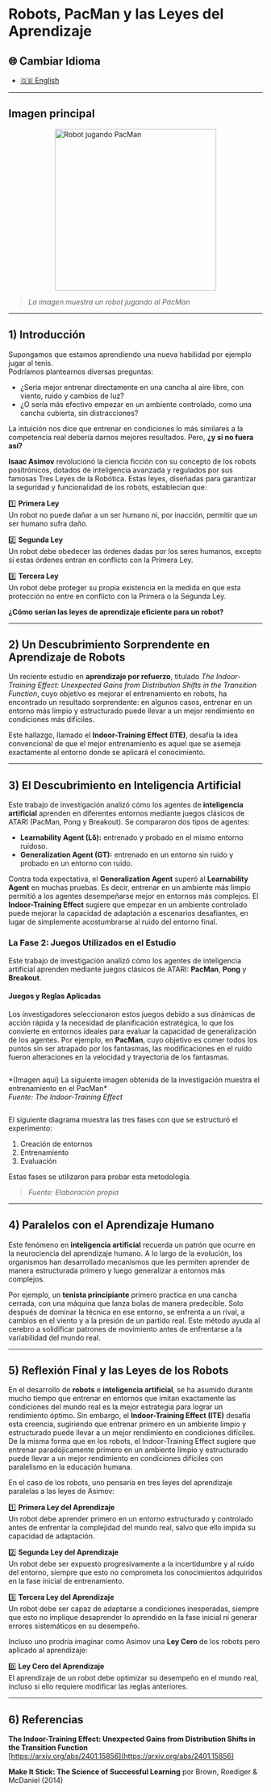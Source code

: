 # Robots, PacMan y las Leyes del Aprendizaje

## 🌐 Cambiar Idioma
- [🇬🇧 English](https://economiayetica.blogspot.com/2025/02/robots-pacman-y-las-leyes-del.html)

---

## Imagen principal

<div style="display: flex; justify-content: center;">
  <!-- Ajusta la URL de la imagen si lo deseas -->
  <a href="https://blogger.googleusercontent.com/img/b/R29vZ2xl/AVvXsEieafI7uu0MwdC9xf8L60RlFE-uga5bdvJiQmXOAvOWrRjFgz7hA7Hw6q6mOs3DFCMZ9XLfKxP2VIvzZtGmEHvUW5cWlcuYmS_RnyRvmze1_6m3nZ9QxoYR_r9r0eQG9fG9wmpKs-7gt8ozhjUHnFP2zitqLzFebKi3ViUBmDl3H4j48hX5UvcEIidgDwE/s320/20250219_2125_Robot%20Arcade%20Challenge_simple_compose_01jmgbwz42e8mbdpnrvqf6dvcx.gif">
    <img src="https://blogger.googleusercontent.com/img/b/R29vZ2xl/AVvXsEieafI7uu0MwdC9xf8L60RlFE-uga5bdvJiQmXOAvOWrRjFgz7hA7Hw6q6mOs3DFCMZ9XLfKxP2VIvzZtGmEHvUW5cWlcuYmS_RnyRvmze1_6m3nZ9QxoYR_r9r0eQG9fG9wmpKs-7gt8ozhjUHnFP2zitqLzFebKi3ViUBmDl3H4j48hX5UvcEIidgDwE/s320/20250219_2125_Robot%20Arcade%20Challenge_simple_compose_01jmgbwz42e8mbdpnrvqf6dvcx.gif" alt="Robot jugando PacMan" width="320" />
  </a>
</div>

> *La imagen muestra un robot jugando al PacMan*

---

## 1) Introducción

Supongamos que estamos aprendiendo una nueva habilidad por ejemplo jugar al tenis.  
Podríamos plantearnos diversas preguntas:

- ¿Sería mejor entrenar directamente en una cancha al aire libre, con viento, ruido y cambios de luz?  
- ¿O sería más efectivo empezar en un ambiente controlado, como una cancha cubierta, sin distracciones?

La intuición nos dice que entrenar en condiciones lo más similares a la competencia real debería darnos mejores resultados. Pero, **¿y si no fuera así?**

**Isaac Asimov** revolucionó la ciencia ficción con su concepto de los robots positrónicos, dotados de inteligencia avanzada y regulados por sus famosas Tres Leyes de la Robótica. Estas leyes, diseñadas para garantizar la seguridad y funcionalidad de los robots, establecían que:

1️⃣ **Primera Ley**  
Un robot no puede dañar a un ser humano ni, por inacción, permitir que un ser humano sufra daño.

2️⃣ **Segunda Ley**  
Un robot debe obedecer las órdenes dadas por los seres humanos, excepto si estas órdenes entran en conflicto con la Primera Ley.

3️⃣ **Tercera Ley**  
Un robot debe proteger su propia existencia en la medida en que esta protección no entre en conflicto con la Primera o la Segunda Ley.

**¿Cómo serían las leyes de aprendizaje eficiente para un robot?**

---

## 2) Un Descubrimiento Sorprendente en Aprendizaje de Robots

Un reciente estudio en **aprendizaje por refuerzo**, titulado *The Indoor-Training Effect: Unexpected Gains from Distribution Shifts in the Transition Function*, cuyo objetivo es mejorar el entrenamiento en robots, ha encontrado un resultado sorprendente: en algunos casos, entrenar en un entorno más limpio y estructurado puede llevar a un mejor rendimiento en condiciones más difíciles.

Este hallazgo, llamado el **Indoor-Training Effect (ITE)**, desafía la idea convencional de que el mejor entrenamiento es aquel que se asemeja exactamente al entorno donde se aplicará el conocimiento.

---

## 3) El Descubrimiento en Inteligencia Artificial

Este trabajo de investigación analizó cómo los agentes de **inteligencia artificial** aprenden en diferentes entornos mediante juegos clásicos de ATARI (PacMan, Pong y Breakout). Se compararon dos tipos de agentes:

- **Learnability Agent (Lδ):** entrenado y probado en el mismo entorno ruidoso.  
- **Generalization Agent (GT):** entrenado en un entorno sin ruido y probado en un entorno con ruido.

Contra toda expectativa, el **Generalization Agent** superó al **Learnability Agent** en muchas pruebas. Es decir, entrenar en un ambiente más limpio permitió a los agentes desempeñarse mejor en entornos más complejos. El **Indoor-Training Effect** sugiere que empezar en un ambiente controlado puede mejorar la capacidad de adaptación a escenarios desafiantes, en lugar de simplemente acostumbrarse al ruido del entorno final.

### La Fase 2: Juegos Utilizados en el Estudio

Este trabajo de investigación analizó cómo los agentes de inteligencia artificial aprenden mediante juegos clásicos de ATARI: **PacMan**, **Pong** y **Breakout**.

#### Juegos y Reglas Aplicadas

Los investigadores seleccionaron estos juegos debido a sus dinámicas de acción rápida y la necesidad de planificación estratégica, lo que los convierte en entornos ideales para evaluar la capacidad de generalización de los agentes. Por ejemplo, en **PacMan**, cuyo objetivo es comer todos los puntos sin ser atrapado por los fantasmas, las modificaciones en el ruido fueron alteraciones en la velocidad y trayectoria de los fantasmas.

<div style="display: flex; justify-content: center;">
  <!-- Imagen representativa (opcional) -->
  <p>*(Imagen aquí) La siguiente imagen obtenida de la investigación muestra el entrenamiento en el PacMan*<br>
  <em>Fuente: The Indoor-Training Effect</em></p>
</div>

El siguiente diagrama muestra las tres fases con que se estructuró el experimento:

1. Creación de entornos  
2. Entrenamiento  
3. Evaluación  

Estas fases se utilizaron para probar esta metodología.

> *Fuente: Elaboración propia*

---

## 4) Paralelos con el Aprendizaje Humano

Este fenómeno en **inteligencia artificial** recuerda un patrón que ocurre en la neurociencia del aprendizaje humano. A lo largo de la evolución, los organismos han desarrollado mecanismos que les permiten aprender de manera estructurada primero y luego generalizar a entornos más complejos.

Por ejemplo, un **tenista principiante** primero practica en una cancha cerrada, con una máquina que lanza bolas de manera predecible. Solo después de dominar la técnica en ese entorno, se enfrenta a un rival, a cambios en el viento y a la presión de un partido real. Este método ayuda al cerebro a solidificar patrones de movimiento antes de enfrentarse a la variabilidad del mundo real.

---

## 5) Reflexión Final y las Leyes de los Robots

En el desarrollo de **robots** e **inteligencia artificial**, se ha asumido durante mucho tiempo que entrenar en entornos que imitan exactamente las condiciones del mundo real es la mejor estrategia para lograr un rendimiento óptimo. Sin embargo, el **Indoor-Training Effect (ITE)** desafía esta creencia, sugiriendo que entrenar primero en un ambiente limpio y estructurado puede llevar a un mejor rendimiento en condiciones difíciles. De la misma forma que en los robots, el Indoor-Training Effect sugiere que entrenar paradójicamente primero en un ambiente limpio y estructurado puede llevar a un mejor rendimiento en condiciones difíciles con paralelismo en la educación humana.

En el caso de los robots, uno pensaría en tres leyes del aprendizaje paralelas a las leyes de Asimov:

1️⃣ **Primera Ley del Aprendizaje**  
Un robot debe aprender primero en un entorno estructurado y controlado antes de enfrentar la complejidad del mundo real, salvo que ello impida su capacidad de adaptación.

2️⃣ **Segunda Ley del Aprendizaje**  
Un robot debe ser expuesto progresivamente a la incertidumbre y al ruido del entorno, siempre que esto no comprometa los conocimientos adquiridos en la fase inicial de entrenamiento.

3️⃣ **Tercera Ley del Aprendizaje**  
Un robot debe ser capaz de adaptarse a condiciones inesperadas, siempre que esto no implique desaprender lo aprendido en la fase inicial ni generar errores sistemáticos en su desempeño.

Incluso uno prodría imaginar como Asimov una **Ley Cero** de los robots pero aplicado al aprendizaje:

0️⃣ **Ley Cero del Aprendizaje**  
El aprendizaje de un robot debe optimizar su desempeño en el mundo real, incluso si ello requiere modificar las reglas anteriores.

---

## 6) Referencias

**The Indoor-Training Effect: Unexpected Gains from Distribution Shifts in the Transition Function**  
[https://arxiv.org/abs/2401.15856](https://arxiv.org/abs/2401.15856)

**Make It Stick: The Science of Successful Learning** por Brown, Roediger & McDaniel (2014)
